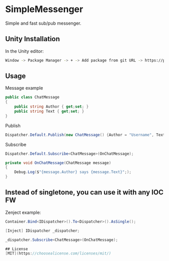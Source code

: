 # SimpleMessenger

Simple and fast sub/pub messenger.

## Unity Installation

In the Unity editor: 

```bash
Window -> Package Manager -> + -> Add package from git URL -> https://privatevoid@bitbucket.org/privatevoid/simplemessenger.git
```

## Usage

Message example
```csharp
public class ChatMessage
{
    public string Author { get;set; }
    public string Text { get;set; }
}
```

Publish
```csharp
Dispatcher.Default.Publish(new ChatMessage() {Author = "Username", Text = "Hello"});
```
Subscribe
```csharp
Dispatcher.Default.Subscribe<ChatMessage>(OnChatMessage);

private void OnChatMessage(ChatMessage message)
{
    Debug.Log($"{message.Author} says {message.Text}";);
}
```

## Instead of singletone, you can use it with any IOC FW
Zenject example:
```csharp
Container.Bind<IDispatcher>().To<Dispatcher>().AsSingle();
```
```csharp
[Inject] IDispatcher _dispatcher;
```
```csharp
_dispatcher.Subscribe<ChatMessage>(OnChatMessage);

## License
[MIT](https://choosealicense.com/licenses/mit/)